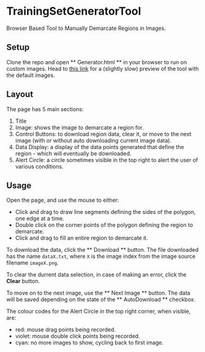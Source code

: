 # TrainingSetGeneratorTool
Browser Based Tool to Manually Demarcate Regions in Images.

## Setup
Clone the repo and open ** Generator.html ** in your browser to run on custom images. Head to [this link](http://htmlpreview.github.io/?https://github.com/kaivalyar/TrainingSetGeneratorTool/blob/master/Generator.html) for a (slightly slow) preview of the tool with the default images.

## Layout
The page has 5 main sections:

1. Title
2. Image: shows the image to demarcate a region for.
3. Control Buttons: to download region data, clear it, or move to the next image (with or without auto downloading current image data).
4. Data Display: a display of the data points generated that define the region - which will eventually be downloaded.
5. Alert Circle: a circle sometimes visible in the top right to alert the user of various conditions.

## Usage
Open the page, and use the mouse to either:
* Click and drag to draw line segments defining the sides of the polygon, one edge at a time.
* Double click on the corner points of the polygon defining the region to demarcate.
* Click and drag to fill an entire region to demarcate it.

To download the data, click the ** Download ** button. The file downloaded has the name `dataX.txt`, where `X` is the image index from the image source filename `imageX.png`.

To clear the durrent data selection, in case of making an error, click the **Clear** button.

To move on to the next image, use the ** Next Image ** button. The data will be saved depending on the state of the ** AutoDownload ** checkbox.

The colour codes for the Alert Circle in the top right corner, when visible, are:
* red: mouse drag points being recorded.
* violet: mouse double click points being recorded.
* cyan: no more images to show, cycling back to first image.

